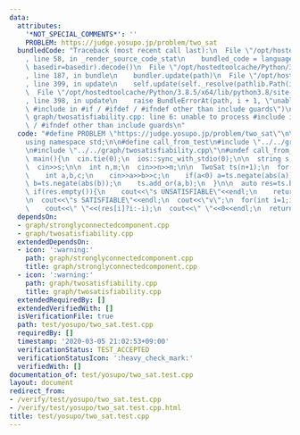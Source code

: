 ```yaml
---
data:
  attributes:
    '*NOT_SPECIAL_COMMENTS*': ''
    PROBLEM: https://judge.yosupo.jp/problem/two_sat
  bundledCode: "Traceback (most recent call last):\n  File \"/opt/hostedtoolcache/Python/3.8.5/x64/lib/python3.8/site-packages/onlinejudge_verify/documentation/build.py\"\
    , line 58, in _render_source_code_stat\n    bundled_code = language.bundle(stat.path,\
    \ basedir=basedir).decode()\n  File \"/opt/hostedtoolcache/Python/3.8.5/x64/lib/python3.8/site-packages/onlinejudge_verify/languages/cplusplus.py\"\
    , line 187, in bundle\n    bundler.update(path)\n  File \"/opt/hostedtoolcache/Python/3.8.5/x64/lib/python3.8/site-packages/onlinejudge_verify/languages/cplusplus_bundle.py\"\
    , line 399, in update\n    self.update(self._resolve(pathlib.Path(included), included_from=path))\n\
    \  File \"/opt/hostedtoolcache/Python/3.8.5/x64/lib/python3.8/site-packages/onlinejudge_verify/languages/cplusplus_bundle.py\"\
    , line 398, in update\n    raise BundleErrorAt(path, i + 1, \"unable to process\
    \ #include in #if / #ifdef / #ifndef other than include guards\")\nonlinejudge_verify.languages.cplusplus_bundle.BundleErrorAt:\
    \ graph/twosatisfiability.cpp: line 6: unable to process #include in #if / #ifdef\
    \ / #ifndef other than include guards\n"
  code: "#define PROBLEM \"https://judge.yosupo.jp/problem/two_sat\"\n\n#include<bits/stdc++.h>\n\
    using namespace std;\n\n#define call_from_test\n#include \"../../graph/stronglyconnectedcomponent.cpp\"\
    \n#include \"../../graph/twosatisfiability.cpp\"\n#undef call_from_test\n\nsigned\
    \ main(){\n  cin.tie(0);\n  ios::sync_with_stdio(0);\n\n  string s;\n  cin>>s;\n\
    \  cin>>s;\n\n  int n,m;\n  cin>>n>>m;\n\n  TwoSat ts(n+1);\n  for(int i=0;i<m;i++){\n\
    \    int a,b,c;\n    cin>>a>>b>>c;\n    if(a<0) a=ts.negate(abs(a));\n    if(b<0)\
    \ b=ts.negate(abs(b));\n    ts.add_or(a,b);\n  }\n\n  auto res=ts.build();\n \
    \ if(res.empty()){\n    cout<<\"s UNSATISFIABLE\"<<endl;\n    return 0;\n  }\n\
    \n  cout<<\"s SATISFIABLE\"<<endl;\n  cout<<\"v\";\n  for(int i=1;i<=n;i++)\n\
    \    cout<<\" \"<<(res[i]?i:-i);\n  cout<<\" \"<<0<<endl;\n  return 0;\n}\n"
  dependsOn:
  - graph/stronglyconnectedcomponent.cpp
  - graph/twosatisfiability.cpp
  extendedDependsOn:
  - icon: ':warning:'
    path: graph/stronglyconnectedcomponent.cpp
    title: graph/stronglyconnectedcomponent.cpp
  - icon: ':warning:'
    path: graph/twosatisfiability.cpp
    title: graph/twosatisfiability.cpp
  extendedRequiredBy: []
  extendedVerifiedWith: []
  isVerificationFile: true
  path: test/yosupo/two_sat.test.cpp
  requiredBy: []
  timestamp: '2020-03-05 21:02:53+09:00'
  verificationStatus: TEST_ACCEPTED
  verificationStatusIcon: ':heavy_check_mark:'
  verifiedWith: []
documentation_of: test/yosupo/two_sat.test.cpp
layout: document
redirect_from:
- /verify/test/yosupo/two_sat.test.cpp
- /verify/test/yosupo/two_sat.test.cpp.html
title: test/yosupo/two_sat.test.cpp
---
```

